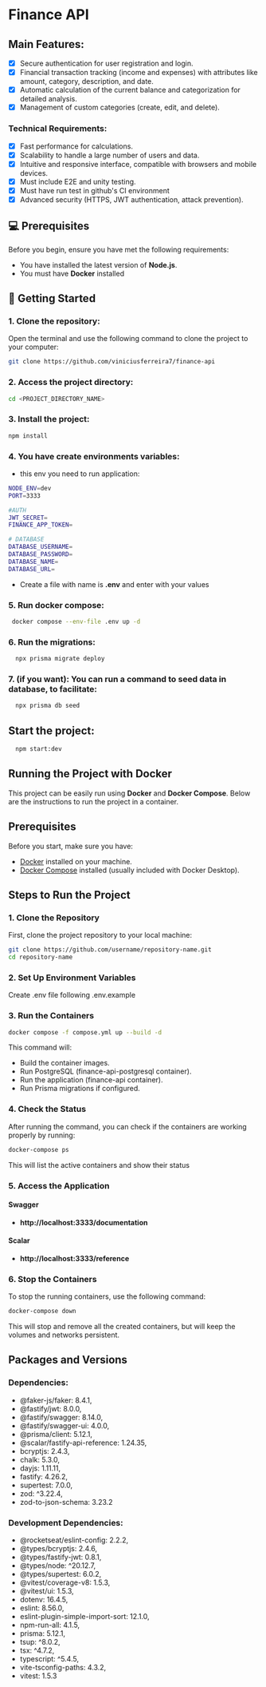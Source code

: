 # Finance API

## **Main Features:**

- [x] Secure authentication for user registration and login.
- [x] Financial transaction tracking (income and expenses) with attributes like amount, category, description, and date.
- [x] Automatic calculation of the current balance and categorization for detailed analysis.
- [x] Management of custom categories (create, edit, and delete).

### Technical Requirements:

- [x] Fast performance for calculations.
- [x] Scalability to handle a large number of users and data.
- [x] Intuitive and responsive interface, compatible with browsers and mobile devices.
- [x] Must include E2E and unity testing.
- [X] Must have run test in github's CI environment 
- [x] Advanced security (HTTPS, JWT authentication, attack prevention).

## 💻 Prerequisites

Before you begin, ensure you have met the following requirements:

- You have installed the latest version of **Node.js**.
- You must have **Docker** installed

## 🚀 Getting Started

### 1. Clone the repository:

Open the terminal and use the following command to clone the project to your computer:

```bash
git clone https://github.com/viniciusferreira7/finance-api
```

### 2. Access the project directory:

```bash
cd <PROJECT_DIRECTORY_NAME>
```

### 3. Install the project:

```bash
npm install
```

### 4. You have create environments variables:
- this env you need to run application:

```bash
NODE_ENV=dev
PORT=3333

#AUTH
JWT_SECRET=
FINANCE_APP_TOKEN=

# DATABASE
DATABASE_USERNAME=
DATABASE_PASSWORD=
DATABASE_NAME=
DATABASE_URL=
```
- Create a file with name is **.env** and enter with your values 

### 5. Run docker compose:

```bash
 docker compose --env-file .env up -d
```

### 6. Run the migrations:

```bash
  npx prisma migrate deploy
```

### 7. **(if you want):** You can run a command to seed data in database, to facilitate:


```bash
  npx prisma db seed
```

## Start the project:

```bash
  npm start:dev
```

## Running the Project with Docker

This project can be easily run using **Docker** and **Docker Compose**. Below are the instructions to run the project in a container.

## Prerequisites

Before you start, make sure you have:

- [Docker](https://www.docker.com/products/docker-desktop) installed on your machine.
- [Docker Compose](https://docs.docker.com/compose/) installed (usually included with Docker Desktop).

## Steps to Run the Project

### 1. Clone the Repository

First, clone the project repository to your local machine:

```bash
git clone https://github.com/username/repository-name.git
cd repository-name
```

### 2. Set Up Environment Variables

Create .env file following .env.example

### 3. Run the Containers

```bash
docker compose -f compose.yml up --build -d
```

This command will:

- Build the container images.
- Run PostgreSQL (finance-api-postgresql container).
- Run the application (finance-api container).
- Run Prisma migrations if configured.

### 4. Check the Status
After running the command, you can check if the containers are working properly by running:

```bash
docker-compose ps
```
This will list the active containers and show their status

### 5. Access the Application

#### Swagger
- **http://localhost:3333/documentation**

#### Scalar
- **http://localhost:3333/reference**

### 6. Stop the Containers

To stop the running containers, use the following command:

```bash
docker-compose down
```

This will stop and remove all the created containers, but will keep the volumes and networks persistent.


## Packages and Versions
### Dependencies:

- @faker-js/faker: 8.4.1,
- @fastify/jwt: 8.0.0,
- @fastify/swagger: 8.14.0,
- @fastify/swagger-ui: 4.0.0,
- @prisma/client: 5.12.1,
- @scalar/fastify-api-reference: 1.24.35,
- bcryptjs: 2.4.3,
- chalk: 5.3.0,
- dayjs: 1.11.11,
- fastify: 4.26.2,
- supertest: 7.0.0,
- zod: ^3.22.4,
- zod-to-json-schema: 3.23.2

 ### Development Dependencies:

- @rocketseat/eslint-config: 2.2.2,
- @types/bcryptjs: 2.4.6,
- @types/fastify-jwt: 0.8.1,
- @types/node: ^20.12.7,
- @types/supertest: 6.0.2,
- @vitest/coverage-v8: 1.5.3,
- @vitest/ui: 1.5.3,
- dotenv: 16.4.5,
- eslint: 8.56.0,
- eslint-plugin-simple-import-sort: 12.1.0,
- npm-run-all: 4.1.5,
- prisma: 5.12.1,
- tsup: ^8.0.2,
- tsx: ^4.7.2,
- typescript: ^5.4.5,
- vite-tsconfig-paths: 4.3.2,
- vitest: 1.5.3